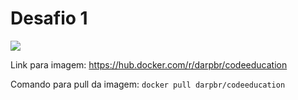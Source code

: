 <h1>Desafio 1</h1>

<p align="left">
<img src="http://img.shields.io/static/v1?label=STATUS&message=FINALIZADO&color=GREEN&style=for-the-badge"/>
</p>


Link para imagem: https://hub.docker.com/r/darpbr/codeeducation

Comando para pull da imagem: `docker pull darpbr/codeeducation`
